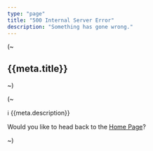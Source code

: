 ```yaml
---
type: "page"
title: "500 Internal Server Error"
description: "Something has gone wrong."
---
```


(~

## {{meta.title}}

~)

(~

:information_source: {{meta.description}}

Would you like to head back to the [Home Page](/)?

~)